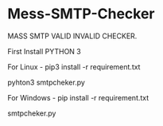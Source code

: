 # Mess-SMTP-Checker
MASS  SMTP VALID INVALID CHECKER.

First Install PYTHON 3

For Linux -
pip3 install -r requirement.txt

pyhton3 smtpcheker.py

For Windows -
pip install -r requirement.txt

smtpcheker.py
